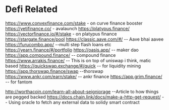 # Defi Related

https://www.convexfinance.com/stake - on curve finance booster
https://yetifinance.co/ - avalaunch
https://platypus.finance/
https://vectorfinance.io/#/stake - on platypus finance
https://stargate.finance/pool
https://classic.aave.com/#/ -- Aave bhai aavee
https://furucombo.app/ --multi step flash loans etc
https://yearn.finance/#/portfolio
https://oasis.app/ -- maker dao
https://app.compound.finance/ -- compound finance
https://www.arrakis.finance/ -- This is on top of uniswap i think, matic based
https://quickswap.exchange/#/quick -- for liquidity mining
https://app.thorswap.finance/swap --thorswap
https://www.ankr.com/earn/stake/ -- ankr finance
https://app.grim.finance/ -- for fantom

http://worthacoin.com/learn-all-about-seigniorage --Article to how things are pegged backed
https://docs.chain.link/docs/make-a-http-get-request/ -- Using oracle to fetch any external data to solidy smart contract




